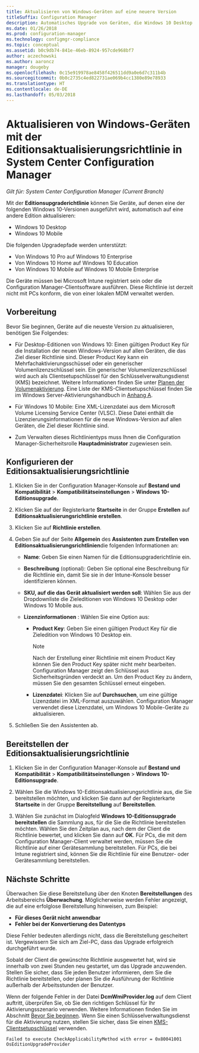 ```yaml
---
title: Aktualisieren von Windows-Geräten auf eine neuere Version
titleSuffix: Configuration Manager
description: Automatisches Upgrade von Geräten, die Windows 10 Desktop oder Windows 10 Mobile ausführen, auf eine andere Edition mit Configuration Manager.
ms.date: 01/26/2018
ms.prod: configuration-manager
ms.technology: configmgr-compliance
ms.topic: conceptual
ms.assetid: b0c9db74-841e-46eb-8924-957cde968bf7
author: aczechowski
ms.author: aaroncz
manager: dougeby
ms.openlocfilehash: 0c15e919978ae8458f426511dd9a0e6d7c311b4b
ms.sourcegitcommit: 0b0c2735c4ed822731ae069b4cc1380e89e78933
ms.translationtype: HT
ms.contentlocale: de-DE
ms.lasthandoff: 05/03/2018
---
```

# <a name="upgrade-windows-devices-with-the-edition-upgrade-policy-in-system-center-configuration-manager"></a>Aktualisieren von Windows-Geräten mit der Editionsaktualisierungsrichtlinie in System Center Configuration Manager

*Gilt für: System Center Configuration Manager (Current Branch)*


Mit der **Editionsupgraderichtlinie** können Sie Geräte, auf denen eine der folgenden Windows 10-Versionen ausgeführt wird, automatisch auf eine andere Edition aktualisieren:

- Windows 10 Desktop
- Windows 10 Mobile

Die folgenden Upgradepfade werden unterstützt:

- Von Windows 10 Pro auf Windows 10 Enterprise
- Von Windows 10 Home auf Windows 10 Education
- Von Windows 10 Mobile auf Windows 10 Mobile Enterprise

Die Geräte müssen bei Microsoft Intune registriert sein oder die Configuration Manager-Clientsoftware ausführen. Diese Richtlinie ist derzeit nicht mit PCs konform, die von einer lokalen MDM verwaltet werden.

## <a name="before-you-start"></a>Vorbereitung  
 Bevor Sie beginnen, Geräte auf die neueste Version zu aktualisieren, benötigen Sie Folgendes:  

-   Für Desktop-Editionen von Windows 10: Einen gültigen Product Key für die Installation der neuen Windows-Version auf allen Geräten, die das Ziel dieser Richtlinie sind. Dieser Product Key kann ein Mehrfachaktivierungsschüssel oder ein generischer Volumenlizenzschlüssel sein. Ein generischer Volumenlizenzschlüssel wird auch als Clientsetupschlüssel für den Schlüsselverwaltungsdienst (KMS) bezeichnet. Weitere Informationen finden Sie unter [Planen der Volumenaktivierung](https://docs.microsoft.com/windows/deployment/volume-activation/plan-for-volume-activation-client). Eine Liste der KMS-Clientsetupschlüssel finden Sie im Windows Server-Aktivierungshandbuch in [Anhang A](https://docs.microsoft.com/windows-server/get-started/kmsclientkeys). <!--496871-->  

-   Für Windows 10 Mobile: Eine XML-Lizenzdatei aus dem Microsoft Volume Licensing Service Center (VLSC). Diese Datei enthält die Lizenzierungsinformationen für die neue Windows-Version auf allen Geräten, die Ziel dieser Richtlinie sind.

- Zum Verwalten dieses Richtlinientyps muss Ihnen die Configuration Manager-Sicherheitsrolle **Hauptadministrator** zugewiesen sein.

## <a name="configure-the-edition-upgrade-policy"></a>Konfigurieren der Editionsaktualisierungsrichtlinie  

1.  Klicken Sie in der Configuration Manager-Konsole auf **Bestand und Kompatibilität** > **Kompatibilitätseinstellungen** > **Windows 10-Editionsupgrade**.  

3.  Klicken Sie auf der Registerkarte **Startseite** in der Gruppe **Erstellen** auf **Editionsaktualisierungsrichtlinie erstellen**.  

4.  Klicken Sie auf **Richtlinie erstellen**.  

5.  Geben Sie auf der Seite **Allgemein** des **Assistenten zum Erstellen von Editionsaktualisierungsrichtlinien**die folgenden Informationen an:  

    -   **Name**: Geben Sie einen Namen für die Editionsupgraderichtlinie ein.  

    -   **Beschreibung** (optional): Geben Sie optional eine Beschreibung für die Richtlinie ein, damit Sie sie in der Intune-Konsole besser identifizieren können.  

    -   **SKU, auf die das Gerät aktualisiert werden soll**: Wählen Sie aus der Dropdownliste die Zieleditionen von Windows 10 Desktop oder Windows 10 Mobile aus.  

    -   **Lizenzinformationen** : Wählen Sie eine Option aus:  

        -   **Product Key**: Geben Sie einen gültigen Product Key für die Zieledition von Windows 10 Desktop ein.  

            > [!NOTE]  
            >  Nach der Erstellung einer Richtlinie mit einem Product Key können Sie den Product Key später nicht mehr bearbeiten. Configuration Manager zeigt den Schlüssel aus Sicherheitsgründen verdeckt an. Um den Product Key zu ändern, müssen Sie den gesamten Schlüssel erneut eingeben.  

        -   **Lizenzdatei**: Klicken Sie auf **Durchsuchen**, um eine gültige Lizenzdatei im XML-Format auszuwählen. Configuration Manager verwendet diese Lizenzdatei, um Windows 10 Mobile-Geräte zu aktualisieren.  

6.  Schließen Sie den Assistenten ab.  


## <a name="deploy-the-edition-upgrade-policy"></a>Bereitstellen der Editionsaktualisierungsrichtlinie  

1.  Klicken Sie in der Configuration Manager-Konsole auf **Bestand und Kompatibilität** > **Kompatibilitätseinstellungen** > **Windows 10-Editionsupgrade**.  

3.  Wählen Sie die Windows 10-Editionsaktualisierungsrichtlinie aus, die Sie bereitstellen möchten, und klicken Sie dann auf der Registerkarte **Startseite** in der Gruppe **Bereitstellung** auf **Bereitstellen**.  

4.  Wählen Sie zunächst im Dialogfeld **Windows 10-Editionsupgrade bereitstellen** die Sammlung aus, für die Sie die Richtlinie bereitstellen möchten. Wählen Sie den Zeitplan aus, nach dem der Client die Richtlinie bewertet, und klicken Sie dann auf **OK**. Für PCs, die mit dem Configuration Manager-Client verwaltet werden, müssen Sie die Richtlinie auf einer Gerätesammlung bereitstellen. Für PCs, die bei Intune registriert sind, können Sie die Richtlinie für eine Benutzer- oder Gerätesammlung bereitstellen. 



## <a name="next-steps"></a>Nächste Schritte

Überwachen Sie diese Bereitstellung über den Knoten **Bereitstellungen** des Arbeitsbereichs **Überwachung**. Möglicherweise werden Fehler angezeigt, die auf eine erfolglose Bereitstellung hinweisen, zum Beispiel:
- **Für dieses Gerät nicht anwendbar**
- **Fehler bei der Konvertierung des Datentyps**

Diese Fehler bedeuten allerdings nicht, dass die Bereitstellung gescheitert ist. Vergewissern Sie sich am Ziel-PC, dass das Upgrade erfolgreich durchgeführt wurde.

Sobald der Client die gewünschte Richtlinie ausgewertet hat, wird sie innerhalb von zwei Stunden neu gestartet, um das Upgrade anzuwenden. Stellen Sie sicher, dass Sie jeden Benutzer informieren, dem Sie die Richtlinie bereitstellen, oder planen Sie die Ausführung der Richtlinie außerhalb der Arbeitsstunden der Benutzer.

Wenn der folgende Fehler in der Datei **DcmWmiProvider.log** auf dem Client auftritt, überprüfen Sie, ob Sie den richtigen Schlüssel für Ihr Aktivierungsszenario verwenden. Weitere Informationen finden Sie im Abschnitt [Bevor Sie beginnen](#before-you-start). Wenn Sie einen Schlüsselverwaltungsdienst für die Aktivierung nutzen, stellen Sie sicher, dass Sie einen [KMS-Clientsetupschlüssel](https://docs.microsoft.com/windows-server/get-started/kmsclientkeys) verwenden.  <!-- 496871 -->   

`Failed to execute CheckApplicabilityMethod with error = 0x80041001 OsEditionUpgradeProvider`
